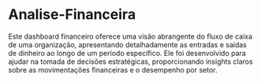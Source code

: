 # Analise-Financeira
Este dashboard financeiro oferece uma visão abrangente do fluxo de caixa de uma organização, apresentando detalhadamente as entradas e saídas de dinheiro ao longo de um período específico. Ele foi desenvolvido para ajudar na tomada de decisões estratégicas, proporcionando insights claros sobre as movimentações financeiras e o desempenho por setor.
